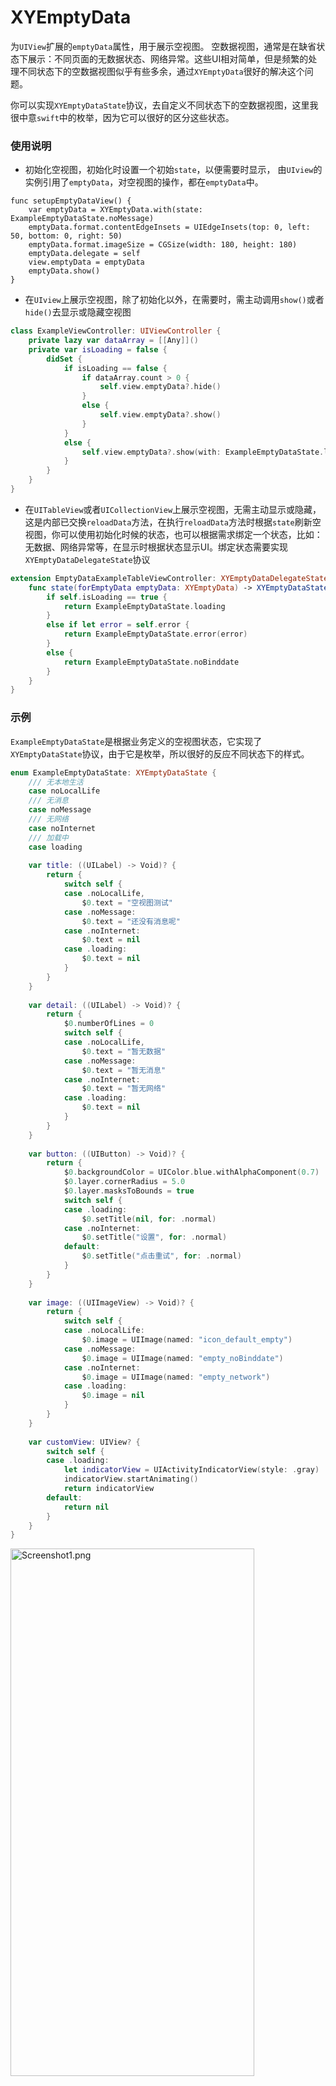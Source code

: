 # XYEmptyData
为`UIView`扩展的`emptyData`属性，用于展示空视图。
空数据视图，通常是在缺省状态下展示：不同页面的无数据状态、网络异常。这些UI相对简单，但是频繁的处理不同状态下的空数据视图似乎有些多余，通过`XYEmptyData`很好的解决这个问题。

你可以实现`XYEmptyDataState`协议，去自定义不同状态下的空数据视图，这里我很中意`swift`中的枚举，因为它可以很好的区分这些状态。

### 使用说明

- 初始化空视图，初始化时设置一个初始`state`，以便需要时显示，
由`UIview`的实例引用了`emptyData`，对空视图的操作，都在`emptyData`中。
```
func setupEmptyDataView() {
    var emptyData = XYEmptyData.with(state: ExampleEmptyDataState.noMessage)
    emptyData.format.contentEdgeInsets = UIEdgeInsets(top: 0, left: 50, bottom: 0, right: 50)
    emptyData.format.imageSize = CGSize(width: 180, height: 180)
    emptyData.delegate = self
    view.emptyData = emptyData
    emptyData.show()
}

```

- 在`UIview`上展示空视图，除了初始化以外，在需要时，需主动调用`show()`或者`hide()`去显示或隐藏空视图

```swift
class ExampleViewController: UIViewController {
    private lazy var dataArray = [[Any]]()
    private var isLoading = false {
        didSet {
            if isLoading == false {
                if dataArray.count > 0 {
                    self.view.emptyData?.hide()
                }
                else {
                    self.view.emptyData?.show()
                }
            }
            else {
                self.view.emptyData?.show(with: ExampleEmptyDataState.loading)
            }
        }
    }
}
```
- 在`UITableView`或者`UICollectionView`上展示空视图，无需主动显示或隐藏，这是内部已交换`reloadData`方法，在执行`reloadData`方法时根据`state`刷新空视图，你可以使用初始化时候的状态，也可以根据需求绑定一个状态，比如：无数据、网络异常等，在显示时根据状态显示UI。绑定状态需要实现`XYEmptyDataDelegateState`协议

```swift
extension EmptyDataExampleTableViewController: XYEmptyDataDelegateState {
    func state(forEmptyData emptyData: XYEmptyData) -> XYEmptyDataState? {
        if self.isLoading == true {
            return ExampleEmptyDataState.loading
        }
        else if let error = self.error {
            return ExampleEmptyDataState.error(error)
        }
        else {
            return ExampleEmptyDataState.noBinddate
        }
    }
}
```

### 示例
`ExampleEmptyDataState`是根据业务定义的空视图状态，它实现了`XYEmptyDataState`协议，由于它是枚举，所以很好的反应不同状态下的样式。
```swift
enum ExampleEmptyDataState: XYEmptyDataState {
    /// 无本地生活
    case noLocalLife
    /// 无消息
    case noMessage
    /// 无网络
    case noInternet
    /// 加载中
    case loading
    
    var title: ((UILabel) -> Void)? {
        return {
            switch self {
            case .noLocalLife,
                $0.text = "空视图测试"
            case .noMessage:
                $0.text = "还没有消息呢"
            case .noInternet:
                $0.text = nil
            case .loading:
                $0.text = nil
            }
        }
    }
    
    var detail: ((UILabel) -> Void)? {
        return {
            $0.numberOfLines = 0
            switch self {
            case .noLocalLife,
                $0.text = "暂无数据"
            case .noMessage:
                $0.text = "暂无消息"
            case .noInternet:
                $0.text = "暂无网络"
            case .loading:
                $0.text = nil
            }
        }
    }
    
    var button: ((UIButton) -> Void)? {
        return {
            $0.backgroundColor = UIColor.blue.withAlphaComponent(0.7)
            $0.layer.cornerRadius = 5.0
            $0.layer.masksToBounds = true
            switch self {
            case .loading:
                $0.setTitle(nil, for: .normal)
            case .noInternet:
                $0.setTitle("设置", for: .normal)
            default:
                $0.setTitle("点击重试", for: .normal)
            }
        }
    }
    
    var image: ((UIImageView) -> Void)? {
        return {
            switch self {
            case .noLocalLife:
                $0.image = UIImage(named: "icon_default_empty")
            case .noMessage:
                $0.image = UIImage(named: "empty_noBinddate")
            case .noInternet:
                $0.image = UIImage(named: "empty_network")
            case .loading:
                $0.image = nil
            }
        }
    }
    
    var customView: UIView? {
        switch self {
        case .loading:
            let indicatorView = UIActivityIndicatorView(style: .gray)
            indicatorView.startAnimating()
            return indicatorView
        default:
            return nil
        }
    }
}

```

<img src = "https://github.com/alpface/XYEmptyDataView/blob/master/XYEmptyDataViewExample/IMG_0778.PNG?raw=true" width = "390" height = "844" alt = "Screenshot1.png"/>
